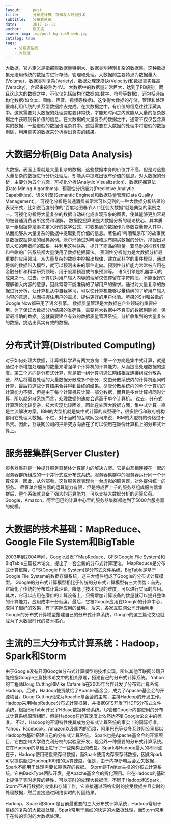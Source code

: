 ```yaml
---
layout:     post
title:      分布式计算、存储与大数据技术
subtitle:   分布式系统
date:       2017-12-11
author:     贾庆民
header-img: img/post-bg-ios9-web.jpg
catalog: true
tags:
    - 分布式系统
    - 大数据
---
```



大数据，官方定义是指那些数据量特别大、数据类别特别复杂的数据集，这种数据集无法用传统的数据库进行存储，管理和处理。大数据的主要特点为数据量大(Volume)，数据类别复杂(Variety)，数据处理速度快(Velocity)和数据真实性高(Veracity)，合起来被称为4V。
大数据中的数据量非常巨大，达到了PB级别。而且这庞大的数据之中，不仅仅包括结构化数据(如数字、符号等数据)，还包括非结构化数据(如文本、图像、声音、视频等数据)。这使得大数据的存储，管理和处理很难利用传统的关系型数据库去完成。在大数据之中，有价值的信息往往深藏其中。这就需要对大数据的处理速度要非常快，才能短时间之内就能从大量的复杂数据之中获取到有价值的信息。在大数据的大量复杂的数据之中，通常不仅仅包含真实的数据，一些虚假的数据也混杂其中。这就需要在大数据的处理中将虚假的数据剔除，利用真实的数据来分析得出真实的结果。

# 大数据分析(Big Data Analysis)

大数据，表面上看就是大量复杂的数据，这些数据本身的价值并不高，但是对这些大量复杂的数据进行分析处理后，却能从中提炼出很有价值的信息。对大数据的分析，主要分为五个方面：可视化分析(Analytic Visualization)、数据挖掘算法(Date Mining Algorithms)、预测性分析能力(Predictive Analytic Capabilities)、语义引擎(Semantic Engines)和数据质量管理(Data Quality Management)。
可视化分析是普通消费者常常可以见到的一种大数据分析结果的表现形式，比如说百度制作的“百度地图春节人口迁徙大数据”就是典型的案例之一。可视化分析将大量复杂的数据自动转化成直观形象的图表，使其能够更加容易的被普通消费者所接受和理解。
数据挖掘算法是大数据分析的理论核心，其本质是一组根据算法事先定义好的数学公式，将收集到的数据作为参数变量带入其中，从而能够从大量复杂的数据中提取到有价值的信息。著名的“啤酒和尿布”的故事就是数据挖掘算法的经典案例。沃尔玛通过对啤酒和尿布购买数据的分析，挖掘出以前未知的两者间的联系，并利用这种联系，提升了商品的销量。亚马逊的推荐引擎和谷歌的广告系统都大量使用了数据挖掘算法。
预测性分析能力是大数据分析最重要的应用领域。从大量复杂的数据中挖掘出规律，建立起科学的事件模型，通过将新的数据带入模型，就可以预测未来的事件走向。预测性分析能力常常被应用在金融分析和科学研究领域，用于股票预测或气象预测等。
语义引擎是机器学习的成果之一。过去，计算机对用户输入内容的理解仅仅停留在字符阶段，不能很好的理解输入内容的意思，因此常常不能准确的了解用户的需求。通过对大量复杂的数据进行分析，让计算机从中自我学习，可以使计算机能够尽量精确的了解用户输入内容的意思，从而把握住用户的需求，提供更好的用户体验。苹果的Siri和谷歌的Google Now都采用了语义引擎。
数据质量管理是大数据在企业领域的重要应用。为了保证大数据分析结果的准确性，需要将大数据中不真实的数据剔除掉，保留最准确的数据。这就需要建立有效的数据质量管理系统，分析收集到的大量复杂的数据，挑选出真实有效的数据。

# 分布式计算(Distributed Computing)

对于如何处理大数据，计算机科学界有两大方向：第一个方向是集中式计算，就是通过不断增加处理器的数量来增强单个计算机的计算能力，从而提高处理数据的速度。第二个方向是分布式计算，就是把一组计算机通过网络相互连接组成分散系统，然后将需要处理的大量数据分散成多个部分，交由分散系统内的计算机组同时计算，最后将这些计算结果合并得到最终的结果。尽管分散系统内的单个计算机的计算能力不强，但是由于每个计算机只计算一部分数据，而且是多台计算机同时计算，所以就分散系统而言，处理数据的速度会远高于单个计算机。
过去，分布式计算理论比较复杂，技术实现比较困难，因此在处理大数据方面，集中式计算一直是主流解决方案。IBM的大型机就是集中式计算的典型硬件，很多银行和政府机构都用它处理大数据。不过，对于当时的互联网公司来说，IBM的大型机的价格过于昂贵。因此，互联网公司的把研究方向放在了可以使用在廉价计算机上的分布式计算上。

# 服务器集群(Server Cluster)

服务器集群是一种提升服务器整体计算能力的解决方案。它是由互相连接在一起的服务器群所组成的一个并行式或分布式系统。服务器集群中的服务器运行同一个计算任务。因此，从外部看，这群服务器表现为一台虚拟的服务器，对外提供统一的服务。
尽管单台服务器的运算能力有限，但是将成百上千的服务器组成服务器集群后，整个系统就具备了强大的运算能力，可以支持大数据分析的运算负荷。Google，Amazon，阿里巴巴的计算中心里的服务器集群都达到了5000台服务器的规模。

# 大数据的技术基础：MapReduce、Google File System和BigTable

2003年到2004年间，Google发表了MapReduce、GFS(Google File System)和BigTable三篇技术论文，提出了一套全新的分布式计算理论。
MapReduce是分布式计算框架，GFS(Google File System)是分布式文件系统，BigTable是基于Google File System的数据存储系统，这三大组件组成了Google的分布式计算模型。
Google的分布式计算模型相比于传统的分布式计算模型有三大优势：首先，它简化了传统的分布式计算理论，降低了技术实现的难度，可以进行实际的应用。其次，它可以应用在廉价的计算设备上，只需增加计算设备的数量就可以提升整体的计算能力，应用成本十分低廉。最后，它被Google应用在Google的计算中心，取得了很好的效果，有了实际应用的证明。
后来，各家互联网公司开始利用Google的分布式计算模型搭建自己的分布式计算系统，Google的这三篇论文也就成为了大数据时代的技术核心。

# 主流的三大分布式计算系统：Hadoop，Spark和Storm

由于Google没有开源Google分布式计算模型的技术实现，所以其他互联网公司只能根据Google三篇技术论文中的相关原理，搭建自己的分布式计算系统。
Yahoo的工程师Doug Cutting和Mike Cafarella在2005年合作开发了分布式计算系统Hadoop。后来，Hadoop被贡献给了Apache基金会，成为了Apache基金会的开源项目。Doug Cutting也成为Apache基金会的主席，主持Hadoop的开发工作。
Hadoop采用MapReduce分布式计算框架，并根据GFS开发了HDFS分布式文件系统，根据BigTable开发了HBase数据存储系统。尽管和Google内部使用的分布式计算系统原理相同，但是Hadoop在运算速度上依然达不到Google论文中的标准。
不过，Hadoop的开源特性使其成为分布式计算系统的事实上的国际标准。Yahoo，Facebook，Amazon以及国内的百度，阿里巴巴等众多互联网公司都以Hadoop为基础搭建自己的分布式计算系统。
Spark也是Apache基金会的开源项目，它由加州大学伯克利分校的实验室开发，是另外一种重要的分布式计算系统。它在Hadoop的基础上进行了一些架构上的改良。Spark与Hadoop最大的不同点在于，Hadoop使用硬盘来存储数据，而Spark使用内存来存储数据，因此Spark可以提供超过Hadoop100倍的运算速度。但是，由于内存断电后会丢失数据，Spark不能用于处理需要长期保存的数据。
Storm是Twitter主推的分布式计算系统，它由BackType团队开发，是Apache基金会的孵化项目。它在Hadoop的基础上提供了实时运算的特性，可以实时的处理大数据流。不同于Hadoop和Spark，Storm不进行数据的收集和存储工作，它直接通过网络实时的接受数据并且实时的处理数据，然后直接通过网络实时的传回结果。

Hadoop，Spark和Storm是目前最重要的三大分布式计算系统，Hadoop常用于离线的复杂的大数据处理，Spark常用于离线的快速的大数据处理，而Storm常用于在线的实时的大数据处理。
